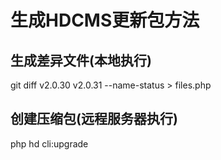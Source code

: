 # 生成HDCMS更新包方法

## 生成差异文件(本地执行)
git diff v2.0.30 v2.0.31 --name-status > files.php

## 创建压缩包(远程服务器执行)
php hd cli:upgrade